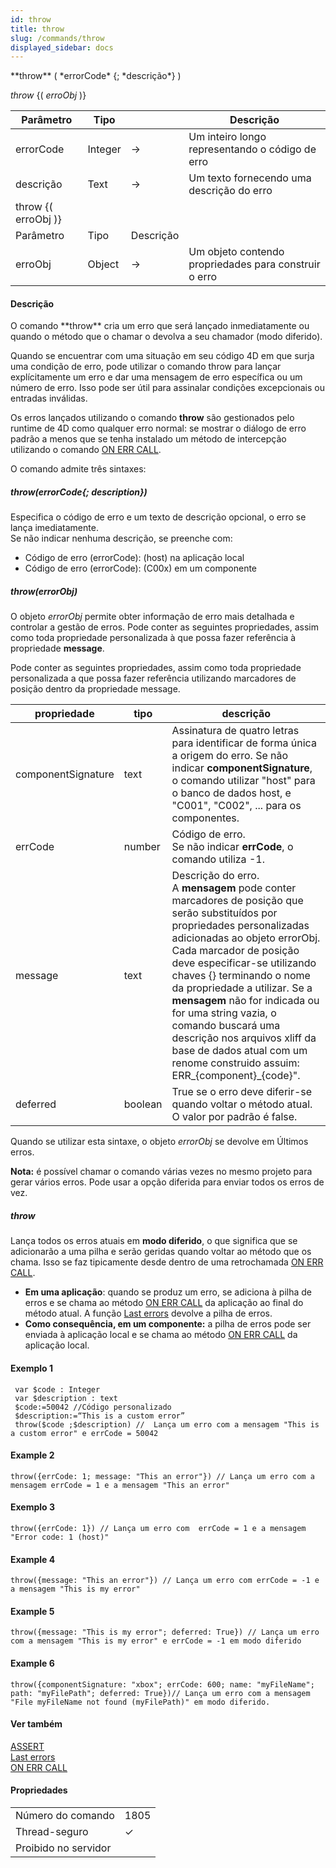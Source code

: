 ```yaml
---
id: throw
title: throw
slug: /commands/throw
displayed_sidebar: docs
---
```


<!--REF #_command_.throw.Syntax-->**throw** ( *errorCode* {; *descrição*} ) <br/>
*throw* {( *erroObj* )}<!-- END REF-->
<!--REF #_command_.throw.Params-->
| Parâmetro | Tipo |  | Descrição |
| --- | --- | --- | --- |
| errorCode | Integer | &#8594;  | Um inteiro longo representando o código de erro |
| descrição | Text | &#8594;  | Um texto fornecendo uma descrição do erro |
| throw {( erroObj )} |
| Parâmetro | Tipo | Descrição |
| erroObj | Object | &#8594;  | Um objeto contendo propriedades para construir o erro |

<!-- END REF-->

#### Descrição 

<!--REF #_command_.throw.Summary-->O comando **throw** cria um erro que será lançado inmediatamente ou quando o método que o chamar o devolva a seu chamador (modo diferido).<!-- END REF-->

Quando se encuentrar com uma situação em seu código 4D em que surja uma condição de erro, pode utilizar o comando throw para lançar explícitamente um erro e dar uma mensagem de erro específica ou um número de erro. Isso pode ser útil para assinalar condições excepcionais ou entradas inválidas.

Os erros lançados utilizando o comando **throw** são gestionados pelo runtime de 4D como qualquer erro normal: se mostrar o diálogo de erro padrão a menos que se tenha instalado um método de intercepção utilizando o comando [ON ERR CALL](on-err-call.md).

O comando admite três sintaxes:

##### **throw(errorCode{; description})**

Especifica o código de erro e um texto de descrição opcional, o erro se lança imediatamente.  
Se não indicar nenhuma descrição, se preenche com:

* Código de erro (errorCode): (host) na aplicação local
* Código de erro (errorCode): (C00x) em um componente

##### **throw(errorObj)**

O objeto *errorObj* permite obter informação de erro mais detalhada e controlar a gestão de erros. Pode conter as seguintes propriedades, assim como toda propriedade personalizada à que possa fazer referência à propriedade **message**.

Pode conter as seguintes propriedades, assim como toda propriedade personalizada a que possa fazer referência utilizando marcadores de posição dentro da propriedade message.

| **propriedade**    | **tipo<br/>** | **descrição**                                                                                                                                                                                                                                                                                                                                                                                                                                                                            |
| ------------------ | --------------------- | ---------------------------------------------------------------------------------------------------------------------------------------------------------------------------------------------------------------------------------------------------------------------------------------------------------------------------------------------------------------------------------------------------------------------------------------------------------------------------------------- |
| componentSignature | text                  | Assinatura de quatro letras para identificar de forma única a origem do erro. Se não indicar **componentSignature**, o comando utilizar "host" para o banco de dados host, e "C001", "C002", ... para os componentes.                                                                                                                                                                                                                                                                    |
| errCode            | number                | Código de erro.<br/> Se não indicar **errCode**, o comando utiliza -1.                                                                                                                                                                                                                                                                                                                                                                                                           |
| message            | text                  | Descrição do erro.<br/> A **mensagem** pode conter marcadores de posição que serão substituídos por propriedades personalizadas adicionadas ao objeto errorObj. Cada marcador de posição deve especificar-se utilizando chaves {} terminando o nome da propriedade a utilizar. Se a **mensagem** não for indicada ou for uma string vazia, o comando buscará uma descrição nos arquivos xliff da base de dados atual com um renome construido assuim: ERR\_{component}\_{code}". |
| deferred           | boolean               | True se o erro deve diferir-se quando voltar o método atual. O valor por padrão é false.                                                                                                                                                                                                                                                                                                                                                                                                 |

Quando se utilizar esta sintaxe, o objeto *errorObj* se devolve em Últimos erros.

**Nota:** é possível chamar o comando várias vezes no mesmo projeto para gerar vários erros. Pode usar a opção diferida para enviar todos os erros de vez.

##### **throw** 

Lança todos os erros atuais em **modo diferido**, o que significa que se adicionarão a uma pilha e serão geridas quando voltar ao método que os chama. Isso se faz tipicamente desde dentro de uma retrochamada [ON ERR CALL](on-err-call.md).

* **Em uma aplicação**: quando se produz um erro, se adiciona à pilha de erros e se chama ao método [ON ERR CALL](on-err-call.md) da aplicação ao final do método atual. A função [Last errors](last-errors.md) devolve a pilha de erros.
* **Como consequência, em um componente:** a pilha de erros pode ser enviada à aplicação local e se chama ao método [ON ERR CALL](on-err-call.md) da aplicação local.

#### Exemplo 1 

```4d
 var $code : Integer
 var $description : text
 $code:=50042 //Código personalizado
 $description:=“This is a custom error”
 throw($code ;$description) //  Lança um erro com a mensagem "This is a custom error" e errCode = 50042
```

#### Example 2 

```4d
throw({errCode: 1; message: "This an error"}) // Lança um erro com a mensagem errCode = 1 e a mensagem "This an error"
```

#### Exemplo 3 

```4d
throw({errCode: 1}) // Lança um erro com  errCode = 1 e a mensagem "Error code: 1 (host)"
```

#### Example 4 

```4d
throw({message: "This an error"}) // Lança um erro com errCode = -1 e a mensagem "This is my error"
```

#### Example 5 

```4d
throw({message: "This is my error"; deferred: True}) // Lança um erro com a mensagem "This is my error" e errCode = -1 em modo diferido
```

#### Example 6 

```4d
throw({componentSignature: "xbox"; errCode: 600; name: "myFileName"; path: "myFilePath"; deferred: True})// Lança um erro com a mensagem "File myFileName not found (myFilePath)" em modo diferido.
```

#### Ver também 

[ASSERT](assert.md)  
[Last errors](last-errors.md)  
[ON ERR CALL](on-err-call.md)  

#### Propriedades
|  |  |
| --- | --- |
| Número do comando | 1805 |
| Thread-seguro | &check; |
| Proibido no servidor ||


